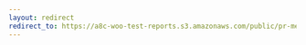 ```yaml
---
layout: redirect
redirect_to: https://a8c-woo-test-reports.s3.amazonaws.com/public/pr-merge/36975/api/index.html
---
```

